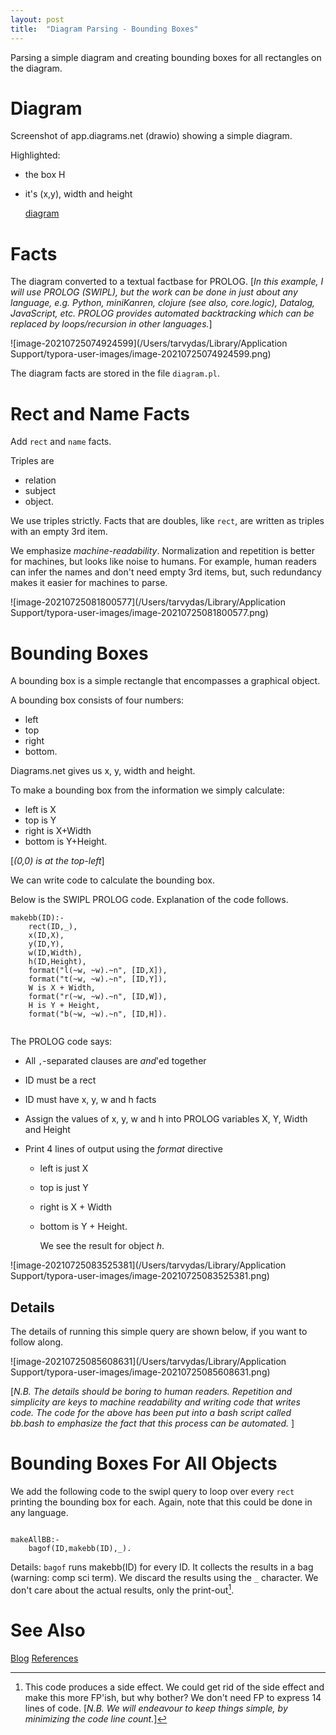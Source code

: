```yaml
---
layout: post
title:  "Diagram Parsing - Bounding Boxes"
---
```

Parsing a simple diagram and creating bounding boxes for all rectangles on the diagram.

# Diagram

Screenshot of app.diagrams.net (drawio) showing a simple diagram.

Highlighted:

- the box H

- it's (x,y), width and height

  [diagram](https://github.com/guitarvydas/guitarvydas.github.io/assets/2021-07-25-diagram.png)

# Facts

The diagram converted to a textual factbase for PROLOG. [_In this example, I will use PROLOG (SWIPL), but the work can be done in just about any language, e.g. Python, miniKanren, clojure (see also, core.logic), Datalog, JavaScript, etc.  PROLOG provides automated backtracking which can be replaced by loops/recursion in other languages._]

![image-20210725074924599](/Users/tarvydas/Library/Application Support/typora-user-images/image-20210725074924599.png)

The diagram facts are stored in the file `diagram.pl`.

# Rect and Name Facts

Add `rect` and `name` facts.

Triples are

- relation
- subject
- object.

We use triples strictly. 
Facts that are doubles, like `rect`, are written as triples with an empty 3rd item.

We emphasize *machine-readability*.  Normalization and repetition is better for machines, but looks like noise to humans.  For example, human readers can infer the names and don't need empty 3rd items, but, such redundancy makes it easier for machines to parse.

![image-20210725081800577](/Users/tarvydas/Library/Application Support/typora-user-images/image-20210725081800577.png)

# Bounding Boxes

A bounding box is a simple rectangle that encompasses a graphical object.

A bounding box consists of four numbers:

- left
- top
- right
- bottom.

Diagrams.net gives us x, y, width and height.

To make a bounding box from the information we simply calculate:

- left is X
- top is Y
- right is X+Width
- bottom is Y+Height.

[_(0,0) is at the top-left_]

We can write code to calculate the bounding box.  

Below is the SWIPL PROLOG code.  Explanation of the code follows.

```
makebb(ID):-
    rect(ID,_),
    x(ID,X),
    y(ID,Y),
    w(ID,Width),
    h(ID,Height),
    format("l(~w, ~w).~n", [ID,X]),
    format("t(~w, ~w).~n", [ID,Y]),
    W is X + Width,
    format("r(~w, ~w).~n", [ID,W]),
    H is Y + Height,
    format("b(~w, ~w).~n", [ID,H]).
  

```

The PROLOG code says:

- All `,`-separated clauses are *and*'ed together

- ID must be a rect

- ID must have x, y, w and h facts

- Assign the values of x, y, w and h into PROLOG variables X, Y, Width and Height

- Print 4 lines of output using the *format* directive

  - left is just X

  - top is just Y

  - right is X + Width

  - bottom is Y + Height.

    

    We see the result for object *h*.

![image-20210725083525381](/Users/tarvydas/Library/Application Support/typora-user-images/image-20210725083525381.png)

## Details

The details of running this simple query are shown below, if you want to follow along.

![image-20210725085608631](/Users/tarvydas/Library/Application Support/typora-user-images/image-20210725085608631.png)

[_N.B. The details should be boring to human readers. Repetition and simplicity are keys to machine readability and writing code that writes code.  The code for the above has been put into a bash script called bb.bash to emphasize the fact that this process can be automated._ ]

# Bounding Boxes For All Objects

We add the following code to the swipl query to loop over every `rect` printing the bounding box for each. Again, note that this could be done in any language.

```

makeAllBB:-
    bagof(ID,makebb(ID),_).

```

Details: `bagof` runs makebb(ID) for every ID.  It collects the results in a bag (warning: comp sci term).  We discard the results using the `_` character.  We don't care about the actual results, only the print-out[^1].

[^1]: This code produces a side effect. We could get rid of the side effect and make this more FP'ish, but why bother?  We don't need FP to express 14 lines of code. [_N.B. We will endeavour to keep things simple, by minimizing the code line count._]

# See Also

[Blog](https://guitarvydas.github.io)
[References](https://guitarvydas.github.io/2021/01/14/References.html)

<script src="https://utteranc.es/client.js" 
        repo="guitarvydas/guitarvydas.github.io" 
        issue-term="pathname" 
        theme="github-light" 
        crossorigin="anonymous" 
        async> 
</script> 
